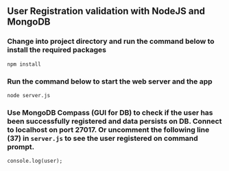 ## User Registration validation with NodeJS and MongoDB

### Change into project directory and run the command below to install the required packages
```
npm install
```

### Run the command below to start the web server and the app
```
node server.js
```

### Use MongoDB Compass (GUI for DB) to check if the user has been successfully registered and data persists on DB. Connect to localhost on port 27017. Or uncomment the following line (37) in ```server.js``` to see the user registered on command prompt.

```
console.log(user);
```
